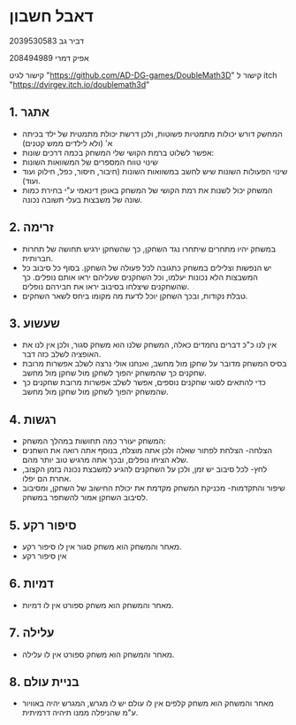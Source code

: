 # דאבל חשבון

דביר גב 2039530583

אפיק דמרי 208494989

קישור לגיט "https://github.com/AD-DG-games/DoubleMath3D"
קישור ל itch  "https://dvirgev.itch.io/doublemath3d"

## 1. אתגר
* המחשק דורש יכולות מתמטיות פשוטות, ולכן דרשת יכולת מתמטית של ילד בכיתה א' (ולא לילדים ממש קטנים)
* אפשר לשלוט ברמת הקושי שלי המשחק בכמה דרכים שונות:
* שינוי טווח המספרים של המשוואות השונות
* שינוי הפעולות השונות שיש לחשב במשוואות השונות (חיבור, חיסור, כפל, חילוק ועוד ועוד).
* המשחק יכול לשנות את רמת הקושי של המשחק באופן דינאמי ע"י בחירת כמות שונה של משבצות בעלי תשובה נכונה.
## 2. זרימה
* במשחק יהיו מתחרים שיתחרו נגד השחקן, כך שהשחקן ירגיש תחושה של תחרות חברותית.
* יש הנפשות וצלילים במשחק כתגובה לכל פעולה של השחקן.  בסוף כל סיבוב כל המשבצות הלא נכונות יעלמו, וכל השחקנים שעליהם יראו אותם נופלים. כך שהשחקנים שיצלחו בסיבוב יראו את חבירהם נופלים.
* טבלת נקודות, ובכך השחקן יוכל לדעת מה מקומו ביחס לשאר השחקים.

## 3. שעשוע
* אין לנו כ"כ דברים נחמדים כאלה, המשחק שלנו הוא משחק סגור, ולכן אין לנו את האופציה לשלב כזה דבר.
* בסיס המשחק מדובר על שחקן מול מחשב, ואנחנו  אולי נרצה לשלב אפשרות מרובת שחקנים כך שהמשחק יהפוך לשחקן מול שחקן מול מחשב.
* כדי להתאים לסוגי שחקנים נוספים, אפשר לשלב אפשרות מרובת שחקנים כך שהמשחק יהפוך לשחקן מול שחקן מול מחשב.

## 4. רגשות
* המשחק יעורר כמה תחושות במהלך המשחק:
* הצלחה- הצלחת לפתור שאלה ולכן אתה מוצלח, בנוסף אתה רואה את השחנים שלא הציחו נופלים, ובכך אתה מרגיש טוב יותר מהם.
* לחץ- לכל סיבוב יש זמן, ולכן על השחקנים להגיע למשבצת נכונה בזמן הקצוב, אחרת הם יפלו.
* שיפור והתקדמות- מכניקת המשחק מקדמת את יכולת החישוב של השחקן, ומסיבוב לסיבוב השחקן אמור להשתפר במשחק.

## 5. סיפור רקע
* מאחר והמשחק הוא משחק סגור אין לו סיפור רקע.
* אין סיפור רקע

## 6. דמיות
* מאחר והמשחק הוא משחק ספורט אין לו דמיות.

## 7. עלילה
* מאחר והמשחק הוא משחק ספורט אין לו עלילה.

## 8. בניית עולם
* מאחר והמשחק הוא משחק קלפים אין לו עולם יש לו מגרש, המגרש יהיה באוויור ע"מ שהניפלה ממנו תיהיה דרמיתית.
